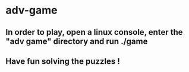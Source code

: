 # adv-game

## In order to play, open a linux console, enter the "adv game" directory and run ./game

## Have fun solving the puzzles !
